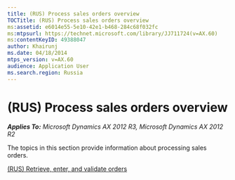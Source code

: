 ```yaml
---
title: (RUS) Process sales orders overview
TOCTitle: (RUS) Process sales orders overview
ms:assetid: e6014e55-5e10-42e1-b468-284c68f032fc
ms:mtpsurl: https://technet.microsoft.com/library/JJ711724(v=AX.60)
ms:contentKeyID: 49388047
author: Khairunj
ms.date: 04/18/2014
mtps_version: v=AX.60
audience: Application User
ms.search.region: Russia
---
```


# (RUS) Process sales orders overview 


_**Applies To:** Microsoft Dynamics AX 2012 R3, Microsoft Dynamics AX 2012 R2_

The topics in this section provide information about processing sales orders.

[(RUS) Retrieve, enter, and validate orders](rus-retrieve-enter-and-validate-orders.md)

  


